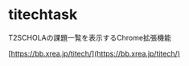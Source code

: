 # titechtask
T2SCHOLAの課題一覧を表示するChrome拡張機能

[https://bb.xrea.jp/titech/](https://bb.xrea.jp/titech/)
